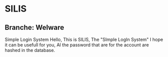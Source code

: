 # SILIS
## Branche: Welware
Simple Login System
Hello,
This is SILIS, The "SImple LogIn System"
I hope it can be usefull for you,
Al the password that are for the account are hashed in the database.
